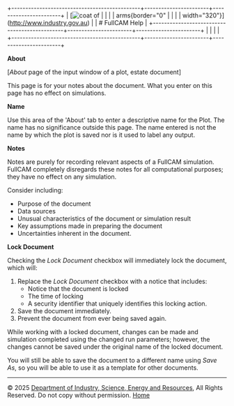+----------------------------------------------+-----------------------+-----------------------+
| [![coat of                                   |                       | [](index.htm)         |
| arms](imgs/DISER-inline_Mono.png){border="0" |                       |                       |
| width="320"}](http://www.industry.gov.au)    |                       | # FullCAM Help        |
+----------------------------------------------+-----------------------+-----------------------+
|                                              |                       |                       |
+----------------------------------------------+-----------------------+-----------------------+

**About**

\[*About* page of the input window of a plot, estate document\]

This page is for your notes about the document. What you enter on this
page has no effect on simulations.

**Name**

Use this area of the 'About' tab to enter a descriptive name for the
Plot. The name has no significance outside this page. The name entered
is not the name by which the plot is saved nor is it used to label any
output.

**Notes**

Notes are purely for recording relevant aspects of a FullCAM simulation.
FullCAM completely disregards these notes for all computational
purposes; they have no effect on any simulation.

Consider including:

- Purpose of the document
- Data sources
- Unusual characteristics of the document or simulation result
- Key assumptions made in preparing the document
- Uncertainties inherent in the document.

**Lock Document**

Checking the *Lock Document* checkbox will immediately lock the
document, which will:

1.  Replace the *Lock Document* checkbox with a notice that includes:
    - Notice that the document is locked
    - The time of locking
    - A security identifier that uniquely identifies this locking
      action.
2.  Save the document immediately.
3.  Prevent the document from ever being saved again.

While working with a locked document, changes can be made and simulation
completed using the changed run parameters; however, the changes cannot
be saved under the original name of the locked document.

You will still be able to save the document to a different name using
*Save As*, so you will be able to use it as a template for other
documents.

------------------------------------------------------------------------

© 2025 [Department of Industry, Science, Energy and
Resources](http://www.industry.gov.au "Department of Industry, Science, Energy and Resources"),
All Rights Reserved. Do not copy without permission.
[Home](index.htm "help index")
